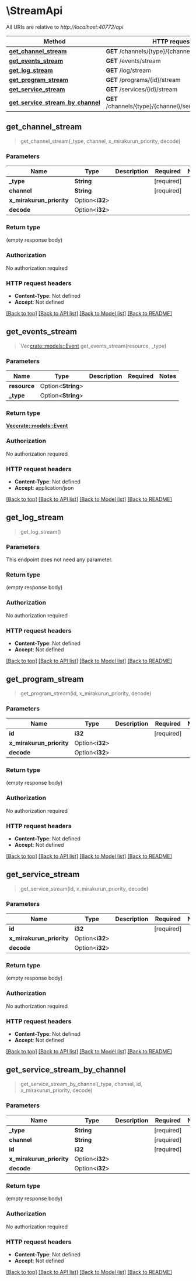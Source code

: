 # \StreamApi

All URIs are relative to *http://localhost:40772/api*

Method | HTTP request | Description
------------- | ------------- | -------------
[**get_channel_stream**](StreamApi.md#get_channel_stream) | **GET** /channels/{type}/{channel}/stream | 
[**get_events_stream**](StreamApi.md#get_events_stream) | **GET** /events/stream | 
[**get_log_stream**](StreamApi.md#get_log_stream) | **GET** /log/stream | 
[**get_program_stream**](StreamApi.md#get_program_stream) | **GET** /programs/{id}/stream | 
[**get_service_stream**](StreamApi.md#get_service_stream) | **GET** /services/{id}/stream | 
[**get_service_stream_by_channel**](StreamApi.md#get_service_stream_by_channel) | **GET** /channels/{type}/{channel}/services/{id}/stream | 



## get_channel_stream

> get_channel_stream(_type, channel, x_mirakurun_priority, decode)


### Parameters


Name | Type | Description  | Required | Notes
------------- | ------------- | ------------- | ------------- | -------------
**_type** | **String** |  | [required] |
**channel** | **String** |  | [required] |
**x_mirakurun_priority** | Option<**i32**> |  |  |
**decode** | Option<**i32**> |  |  |

### Return type

 (empty response body)

### Authorization

No authorization required

### HTTP request headers

- **Content-Type**: Not defined
- **Accept**: Not defined

[[Back to top]](#) [[Back to API list]](../README.md#documentation-for-api-endpoints) [[Back to Model list]](../README.md#documentation-for-models) [[Back to README]](../README.md)


## get_events_stream

> Vec<crate::models::Event> get_events_stream(resource, _type)


### Parameters


Name | Type | Description  | Required | Notes
------------- | ------------- | ------------- | ------------- | -------------
**resource** | Option<**String**> |  |  |
**_type** | Option<**String**> |  |  |

### Return type

[**Vec<crate::models::Event>**](Event.md)

### Authorization

No authorization required

### HTTP request headers

- **Content-Type**: Not defined
- **Accept**: application/json

[[Back to top]](#) [[Back to API list]](../README.md#documentation-for-api-endpoints) [[Back to Model list]](../README.md#documentation-for-models) [[Back to README]](../README.md)


## get_log_stream

> get_log_stream()


### Parameters

This endpoint does not need any parameter.

### Return type

 (empty response body)

### Authorization

No authorization required

### HTTP request headers

- **Content-Type**: Not defined
- **Accept**: Not defined

[[Back to top]](#) [[Back to API list]](../README.md#documentation-for-api-endpoints) [[Back to Model list]](../README.md#documentation-for-models) [[Back to README]](../README.md)


## get_program_stream

> get_program_stream(id, x_mirakurun_priority, decode)


### Parameters


Name | Type | Description  | Required | Notes
------------- | ------------- | ------------- | ------------- | -------------
**id** | **i32** |  | [required] |
**x_mirakurun_priority** | Option<**i32**> |  |  |
**decode** | Option<**i32**> |  |  |

### Return type

 (empty response body)

### Authorization

No authorization required

### HTTP request headers

- **Content-Type**: Not defined
- **Accept**: Not defined

[[Back to top]](#) [[Back to API list]](../README.md#documentation-for-api-endpoints) [[Back to Model list]](../README.md#documentation-for-models) [[Back to README]](../README.md)


## get_service_stream

> get_service_stream(id, x_mirakurun_priority, decode)


### Parameters


Name | Type | Description  | Required | Notes
------------- | ------------- | ------------- | ------------- | -------------
**id** | **i32** |  | [required] |
**x_mirakurun_priority** | Option<**i32**> |  |  |
**decode** | Option<**i32**> |  |  |

### Return type

 (empty response body)

### Authorization

No authorization required

### HTTP request headers

- **Content-Type**: Not defined
- **Accept**: Not defined

[[Back to top]](#) [[Back to API list]](../README.md#documentation-for-api-endpoints) [[Back to Model list]](../README.md#documentation-for-models) [[Back to README]](../README.md)


## get_service_stream_by_channel

> get_service_stream_by_channel(_type, channel, id, x_mirakurun_priority, decode)


### Parameters


Name | Type | Description  | Required | Notes
------------- | ------------- | ------------- | ------------- | -------------
**_type** | **String** |  | [required] |
**channel** | **String** |  | [required] |
**id** | **i32** |  | [required] |
**x_mirakurun_priority** | Option<**i32**> |  |  |
**decode** | Option<**i32**> |  |  |

### Return type

 (empty response body)

### Authorization

No authorization required

### HTTP request headers

- **Content-Type**: Not defined
- **Accept**: Not defined

[[Back to top]](#) [[Back to API list]](../README.md#documentation-for-api-endpoints) [[Back to Model list]](../README.md#documentation-for-models) [[Back to README]](../README.md)

